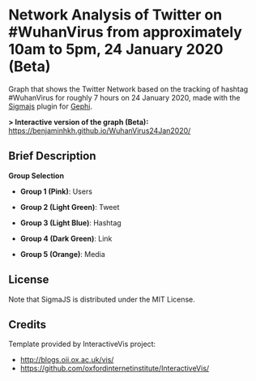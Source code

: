 # Network Analysis of Twitter on #WuhanVirus from approximately 10am to 5pm, 24 January 2020 (Beta)

Graph that shows the Twitter Network based on the tracking of hashtag #WuhanVirus for roughly 7 hours on 24 January 2020, made with the [Sigmajs](http://sigmajs.org) plugin for [Gephi](http://gephi.org).

**> Interactive version of the graph (Beta):** https://benjaminhkh.github.io/WuhanVirus24Jan2020/ 

## Brief Description ## 

**Group Selection**
* **Group 1 (Pink)**: Users 

* **Group 2 (Light Green)**: Tweet 

* **Group 3 (Light Blue)**: Hashtag 

* **Group 4 (Dark Green)**: Link 

* **Group 5 (Orange)**: Media


## License ##
Note that SigmaJS is distributed under the MIT License.

## Credits ##
Template provided by InteractiveVis project: 
* http://blogs.oii.ox.ac.uk/vis/
* https://github.com/oxfordinternetinstitute/InteractiveVis/

